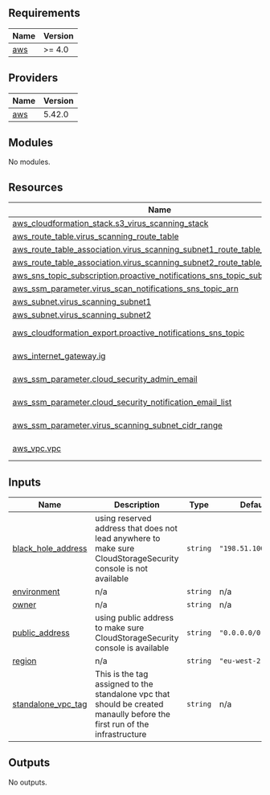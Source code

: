 ## Requirements

| Name | Version |
|------|---------|
| <a name="requirement_aws"></a> [aws](#requirement\_aws) | >= 4.0 |

## Providers

| Name | Version |
|------|---------|
| <a name="provider_aws"></a> [aws](#provider\_aws) | 5.42.0 |

## Modules

No modules.

## Resources

| Name | Type |
|------|------|
| [aws_cloudformation_stack.s3_virus_scanning_stack](https://registry.terraform.io/providers/hashicorp/aws/latest/docs/resources/cloudformation_stack) | resource |
| [aws_route_table.virus_scanning_route_table](https://registry.terraform.io/providers/hashicorp/aws/latest/docs/resources/route_table) | resource |
| [aws_route_table_association.virus_scanning_subnet1_route_table_association](https://registry.terraform.io/providers/hashicorp/aws/latest/docs/resources/route_table_association) | resource |
| [aws_route_table_association.virus_scanning_subnet2_route_table_association](https://registry.terraform.io/providers/hashicorp/aws/latest/docs/resources/route_table_association) | resource |
| [aws_sns_topic_subscription.proactive_notifications_sns_topic_subscription](https://registry.terraform.io/providers/hashicorp/aws/latest/docs/resources/sns_topic_subscription) | resource |
| [aws_ssm_parameter.virus_scan_notifications_sns_topic_arn](https://registry.terraform.io/providers/hashicorp/aws/latest/docs/resources/ssm_parameter) | resource |
| [aws_subnet.virus_scanning_subnet1](https://registry.terraform.io/providers/hashicorp/aws/latest/docs/resources/subnet) | resource |
| [aws_subnet.virus_scanning_subnet2](https://registry.terraform.io/providers/hashicorp/aws/latest/docs/resources/subnet) | resource |
| [aws_cloudformation_export.proactive_notifications_sns_topic](https://registry.terraform.io/providers/hashicorp/aws/latest/docs/data-sources/cloudformation_export) | data source |
| [aws_internet_gateway.ig](https://registry.terraform.io/providers/hashicorp/aws/latest/docs/data-sources/internet_gateway) | data source |
| [aws_ssm_parameter.cloud_security_admin_email](https://registry.terraform.io/providers/hashicorp/aws/latest/docs/data-sources/ssm_parameter) | data source |
| [aws_ssm_parameter.cloud_security_notification_email_list](https://registry.terraform.io/providers/hashicorp/aws/latest/docs/data-sources/ssm_parameter) | data source |
| [aws_ssm_parameter.virus_scanning_subnet_cidr_range](https://registry.terraform.io/providers/hashicorp/aws/latest/docs/data-sources/ssm_parameter) | data source |
| [aws_vpc.vpc](https://registry.terraform.io/providers/hashicorp/aws/latest/docs/data-sources/vpc) | data source |

## Inputs

| Name | Description | Type | Default | Required |
|------|-------------|------|---------|:--------:|
| <a name="input_black_hole_address"></a> [black\_hole\_address](#input\_black\_hole\_address) | using reserved address that does not lead anywhere to make sure CloudStorageSecurity console is not available | `string` | `"198.51.100.0/24"` | no |
| <a name="input_environment"></a> [environment](#input\_environment) | n/a | `string` | n/a | yes |
| <a name="input_owner"></a> [owner](#input\_owner) | n/a | `string` | n/a | yes |
| <a name="input_public_address"></a> [public\_address](#input\_public\_address) | using public address to make sure CloudStorageSecurity console is available | `string` | `"0.0.0.0/0"` | no |
| <a name="input_region"></a> [region](#input\_region) | n/a | `string` | `"eu-west-2"` | no |
| <a name="input_standalone_vpc_tag"></a> [standalone\_vpc\_tag](#input\_standalone\_vpc\_tag) | This is the tag assigned to the standalone vpc that should be created manaully before the first run of the infrastructure | `string` | n/a | yes |

## Outputs

No outputs.
